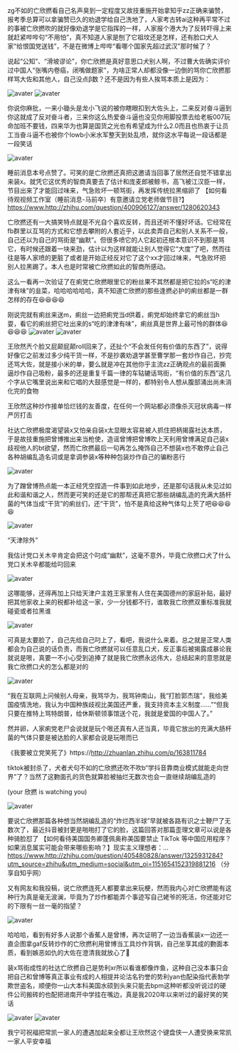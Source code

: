 zg不如的亡欣撚看自己名声臭到一定程度又故技重施开始拿知乎zz正确来骗赞，报考季总算可以拿骗赞已久的劝退学给自己洗地了，人家考古转ai这种再平常不过的事被亡欣撚吹的就好像劝退学是它指挥的一样，人家报个港大为了反转吓得上来就赶紧哔哔句“不用怕”，真不知道人家是刨了它祖坟还是怎样，还有脸口犬人家“给恨国党送钱”，不是在微博上哔哔“看哪个国家先超过武汉”那时候了？


说起“公知”、“滑坡谬论”，你亡欣撚是真好意思口犬别人啊，不过曹大佐确实评价过中国人“张嘴内卷癌，闭嘴做题家”，为啥正常人却都没像一边倒的骂你亡欣撚那样骂大佐和其他人，自己没点β数？还不是因为有些人挨骂本质上是因为：

![avater](https://cdnfileimg.115.com/240cdbfc6e365cc9f61043c8cc1af701/5F5D952B/5f5d950e99091bf3e2f025803cdec593c56fd7e5?x-oss-process=style/0s)
![avater](https://cdnfileimg.115.com/d7decbbc1f079b795d2204286a87246e/5F5D9668/5f5d96501fafef359568190795f0c9672b497f56?x-oss-process=style/0s)


你说你麻批，一来小锄头是龙小飞说的被你瞎眼扣到大佐头上，二来反对奋斗逼到你这就成了反对奋斗者，三来你这么热爱奋斗逼也没见你用脚投票去给老板007玩命加班不要钱，四来华为也算是国货之光也有希望成为什么2.0而且也热衷于让员工当奋斗逼不也被你个lowb小米水军整天到处乱喷，就你这水平每说一段话都是一段笑话

![avater](https://cdnfileimg.115.com/73fb53345486e7a02669dfcad9f36b32/5F5D96ED/5f5d96d9e5da269e7bb3a6393cec0e2296d45d9a?x-oss-process=style/0s)


睡前消息本号点赞了。可笑的是亡欣撚还真把这邀请当回事了居然还自觉不错拿出来装x。就凭它这优秀的智商真要去了估计和庞麦郎被鲸书，高飞被江汉臣一样，节目出来了才能回过味来，气急败坏一顿骂街，再发挥传统拉黑缩卵了
【如何看待观视频工作室（睡前消息-马前卒）有意邀请立党老师做节目?】https://www.http://zhihu.com/question/400906127/answer/1280620343


亡欣撚还有一大搞笑特点就是不光自个喜欢反转，而且还听不懂好坏话。它经常在fb群里以互骂的方式和它想去攀附的人套近乎，以此卖弄自己和别人关系不一般，自己还以为自己的骂街是“幽默”。但很多喷它的人它起初还根本意识不到那是骂它，有时候还跟着一块来劲，估计以为这样就能让别人觉得它“大度”了吧，然而往往是等人家喷的更脏了或者是开始正经反对它了这个xx才回过味来，气急败坏把别人拉黑踢了。本人也是时常被亡欣撚如此的智商所感动。


这么一看再一次验证了在痢党亡欣撚眼里它的粉丝果不其然都是把它拉的s“吃的津津有味”的韭菜，哈哈哈哈哈哈，真不知道亡欣撚的那些逢撚必护的痢丝都是一群怎样的存在😆😆😆😆

刚说完就有痢丝来送m，痢丝一边把痢党当d供着，痢党却始终拿它的痢丝当h耍，看它的痢丝把它吐出来的s“吃的津津有味”，痢丝真是世界上最可怜的群体😆😆😆😆
![avater](https://cdnfileimg.115.com/7ec3de38cdbe75e2a8291779d3f57a63/5F5D9802/5f5d97e8d94056bcf502229d6bae600fe50f3bf3?x-oss-process=style/0s)
![avater](https://cdnfileimg.115.com/7ec3de38cdbe75e2a8291779d3f57a63/5F5D9802/5f5d97e8d94056bcf502229d6bae600fe50f3bf3?x-oss-process=style/0s)


王欣然兲个脸又屁颠屁颠roll回来了，还扯个“不会发任何有价值的东西了”，说得好像它之前发过多少纯干货一样，不是抄袭劝退学甚至曹学那一套炒作自己，抄完还骂大佐，就是接小米的单，要么就是冲在其他你乎主流zz正确观点的最前面撕逼炒作自己吸粉，最多的还是重复千篇一律的车轱辘话骂街，“有价值的东西”这几个字从它嘴里说出来和它唱的大鼓感觉是一样的，都特别令人想从腹部涌出尚未消化完的食物


王欣然这种炒作接单恰烂钱的友善度，在任何一个网站都必须像杀灭冠状病毒一样严厉打击

社达亡欣撚极度渴望装x又怕亲自装x太显眼太容易被人抓住把柄揭露社达本质，于是故技重施把曾博推出来当枪使，造谣曾博把曾博吹上天利用曾博满足自己装x歧视他人的bt欲望，然而亡欣撚最后一句再怎么掩饰自己不想装x也不敢停止自己各种胡编乱造名词或是拿调参装x等种种包装炒作自己的骗粉恶行

![avater](https://cdnfileimg.115.com/01c913a490f0432ef391b9c2c2fc05db/5F5D98F1/5f5d98e03aa9a4fbdfec6ab2aa16c7a2d724f45a?x-oss-process=style/0s)

为了蹭曾博热点能一本正经凭空捏造一件事到如此地步，还是那句话我从未见过如此和谐和谐之人，然而更可笑的还是它的那帮还真把它那些胡编乱造的充满大肠杆菌的气体当成“干货”的痢丝们，还“干货”，怕不是真给这种气体勾上芡了吧😆😆😆😆

![avater](https://cdnfileimg.115.com/802ea182c78ca7ffaed82f42ec2e1e7a/5F5D99BF/5f5d9990176124e106821ad4e5f38cc323fe76e4?x-oss-process=style/0s)


“天津除外”

我估计党口关木辛肯定会把这个叼成“幽默”，这毫不意外，毕竟亡欣撚口犬了什么党口关木辛都能给叼回来

![avater](https://pic4.zhimg.com/50/v2-5bacbff34671a196c505e90eacab1206_b.jpg)

这哪能够，还得再加上只给天津户主姓王家里有人住在美国德州的家庭补贴，最好把其他家收上来的税都补给这一家，少一分钱都不行，谁敢我亡欣撚双重标准我就碰瓷或者拉黑谁

![avater](https://pic3.zhimg.com/50/v2-e22bcc80fadf41d177c56d91dd2b5514_b.jpg)

可真是太要脸了，自己先给自己叼上了，看吧，我说什么来着。总之就是正常人类都会为自己说的话负责，而我亡欣撚就可以任意乱口犬，反正事后被揭露成暴论我就说是哏，真要一不小心受到追捧了就是我亡欣撚永远伟大，总结起来的意思就是我亡欣撚口犬的怎么都是对的

![avater](https://cdnfileimg.115.com/e538d683ed3db9a4231288c9f428a3d6/5F5D9AD8/5f5d9ac79c197423d3f136f16ecdaa6a2d456b8d?x-oss-process=style/0s)

“我在互联网上问候别人母亲，我骂华为，我骂钟南山，我“打脸郭杰瑞”，我给美国疫情洗地，我认为中国种族歧视比美国还严重，我支持资本主义制度……”“但我只要在推特上骂特朗普，给休斯顿领事馆送个花，我就是爱国的中国人了。”

然并卵，人家痢党老尸会说就是玩个哏还真有人还当真，毕竟它放出的充满大肠杆菌的气体只要是被达脸的人家都会说是玩哏而已


《我要被立党笑死了》https://http://zhuanlan.zhihu.com/p/163811784

tiktok被封杀了，犬者犬句不如的亡欣撚还吹不吹b“学抖音靠商业模式就能走向世界”了？当然了这覅面孔的货色就算脸被抽烂无数次也会一直继续胡编乱造的

(your 欣撚 is watching you)

![avater](https://cdnfileimg.115.com/23c2397dfa9ebfda7053a62b1ff043c8/5F5D9B30/5f5d9b1fab6d9706cf6a6533a9ec93c61bbdf61c?x-oss-process=style/0s)

要说亡欣撚那篇各种想当然胡编乱造的“炸烂西半球”早就被各路有识之士鞭尸了无数次了，最近抖音被封更是啪啪打了它的脸，这篇回答对那篇歪理文章可以说是各种骑脸怼了
【如何看待美国国务卿蓬佩奥称美国要禁止 TikTok 等中国应用程序？如果消息属实可能会带来哪些影响？】现实主义理想者：… https://www.http://zhihu.com/question/405480828/answer/1325931284?utm_source=zhihu&utm_medium=social&utm_oi=1151654152319881216 （分享自知乎网）

又有网友和我投稿，说亡欣撚连死人都要拿出来玩梗，然而我内心对亡欣撚能有这种行为真是毫无波澜，毕竟为了炒作都能弄个事迹写自己姥爷的死活，你还能对它的下限有一丝一毫的指望？

![avater](https://cdnfileimg.115.com/6761379644db65ca1c70b85a25e08bc5/5F5D9B95/5f5d9b82ddf55889f3d2b1ce72a805b9f559b0f4?x-oss-process=style/0s)

哈哈哈，看到有好多人说那个香蕉人是曾博，再次证明了一边当香蕉装x一边还一直企图拿gaf反转炒作的亡欣撚利用曾博当工具炒作背锅，自己坐享其成的覅面本质，看到嫉恶如仇的大佐在澄清我就放心了👏

装x骂街成性的社达亡欣撚自己是势利xr所以看谁都像炸鱼，这种自己没本事只会把自己和曾博等真正事业有成的人相提并论沽名钓誉的势利yan也配染指代表勃学欺世盗名，顺便你一山大本科美国水硕到头来只能去bpm这种听都没听说过的硬件公司搬砖的也配把进南开中学挂在嘴边，真是我2020年以来听过的最好笑的笑话

![avater](https://pic4.zhimg.com/50/v2-f81e2159bcda37f8e0cdc6dc3e1f8654_b.jpg)
![avater](https://cdnfileimg.115.com/fc7b95c5b2b9e9ac70d897eed2a54e9d/5F5D9C25/5f5d9c175073653cd262111c5230ae91fb30876a?x-oss-process=style/0s)

我宁可祝福把常凯一家人的遭遇加起来全都让王欣然这个键盘侠一人遭受换来常凯一家人平安幸福
